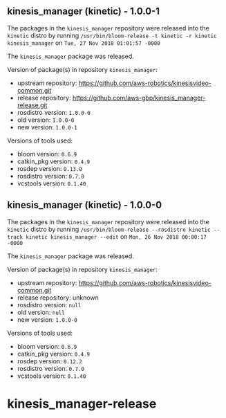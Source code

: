 ## kinesis_manager (kinetic) - 1.0.0-1

The packages in the `kinesis_manager` repository were released into the `kinetic` distro by running `/usr/bin/bloom-release -t kinetic -r kinetic kinesis_manager` on `Tue, 27 Nov 2018 01:01:57 -0000`

The `kinesis_manager` package was released.

Version of package(s) in repository `kinesis_manager`:

- upstream repository: https://github.com/aws-robotics/kinesisvideo-common.git
- release repository: https://github.com/aws-gbp/kinesis_manager-release.git
- rosdistro version: `1.0.0-0`
- old version: `1.0.0-0`
- new version: `1.0.0-1`

Versions of tools used:

- bloom version: `0.6.9`
- catkin_pkg version: `0.4.9`
- rosdep version: `0.13.0`
- rosdistro version: `0.7.0`
- vcstools version: `0.1.40`


## kinesis_manager (kinetic) - 1.0.0-0

The packages in the `kinesis_manager` repository were released into the `kinetic` distro by running `/usr/bin/bloom-release --rosdistro kinetic --track kinetic kinesis_manager --edit` on `Mon, 26 Nov 2018 00:00:17 -0000`

The `kinesis_manager` package was released.

Version of package(s) in repository `kinesis_manager`:

- upstream repository: https://github.com/aws-robotics/kinesisvideo-common.git
- release repository: unknown
- rosdistro version: `null`
- old version: `null`
- new version: `1.0.0-0`

Versions of tools used:

- bloom version: `0.6.9`
- catkin_pkg version: `0.4.9`
- rosdep version: `0.12.2`
- rosdistro version: `0.7.0`
- vcstools version: `0.1.40`


# kinesis_manager-release